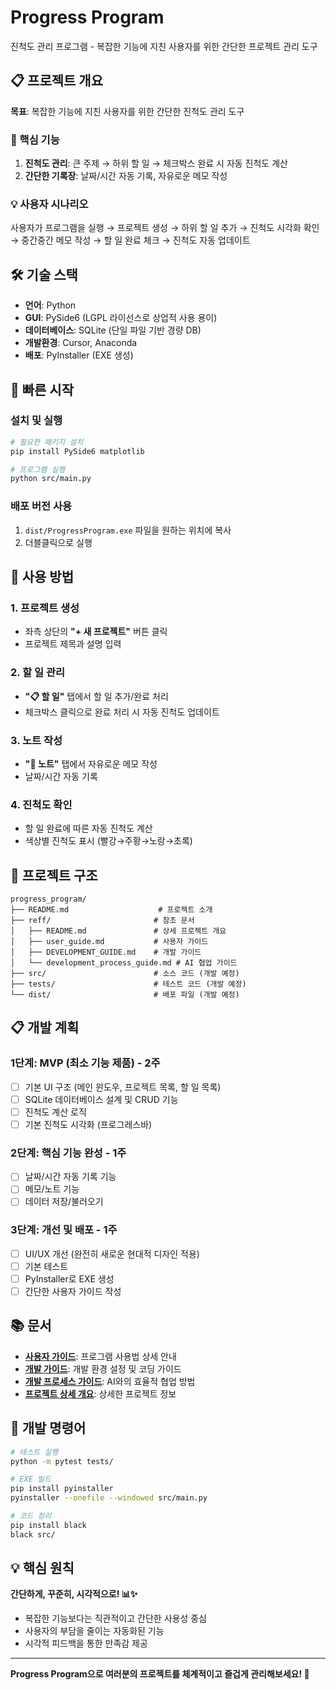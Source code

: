 # Progress Program
진척도 관리 프로그램 - 복잡한 기능에 지친 사용자를 위한 간단한 프로젝트 관리 도구

## 📋 프로젝트 개요

**목표**: 복잡한 기능에 지친 사용자를 위한 간단한 진척도 관리 도구

### 🎯 핵심 기능
1. **진척도 관리**: 큰 주제 → 하위 할 일 → 체크박스 완료 시 자동 진척도 계산
2. **간단한 기록장**: 날짜/시간 자동 기록, 자유로운 메모 작성

### 💡 사용자 시나리오
사용자가 프로그램을 실행 → 프로젝트 생성 → 하위 할 일 추가 → 진척도 시각화 확인 → 중간중간 메모 작성 → 할 일 완료 체크 → 진척도 자동 업데이트

## 🛠 기술 스택

- **언어**: Python
- **GUI**: PySide6 (LGPL 라이선스로 상업적 사용 용이)
- **데이터베이스**: SQLite (단일 파일 기반 경량 DB)
- **개발환경**: Cursor, Anaconda
- **배포**: PyInstaller (EXE 생성)

## 🚀 빠른 시작

### 설치 및 실행
```bash
# 필요한 패키지 설치
pip install PySide6 matplotlib

# 프로그램 실행
python src/main.py
```

### 배포 버전 사용
1. `dist/ProgressProgram.exe` 파일을 원하는 위치에 복사
2. 더블클릭으로 실행

## 📖 사용 방법

### 1. 프로젝트 생성
- 좌측 상단의 **"+ 새 프로젝트"** 버튼 클릭
- 프로젝트 제목과 설명 입력

### 2. 할 일 관리
- **"📋 할 일"** 탭에서 할 일 추가/완료 처리
- 체크박스 클릭으로 완료 처리 시 자동 진척도 업데이트

### 3. 노트 작성
- **"📝 노트"** 탭에서 자유로운 메모 작성
- 날짜/시간 자동 기록

### 4. 진척도 확인
- 할 일 완료에 따른 자동 진척도 계산
- 색상별 진척도 표시 (빨강→주황→노랑→초록)

## 📁 프로젝트 구조

```
progress_program/
├── README.md                    # 프로젝트 소개
├── reff/                       # 참조 문서
│   ├── README.md               # 상세 프로젝트 개요
│   ├── user_guide.md           # 사용자 가이드
│   ├── DEVELOPMENT_GUIDE.md    # 개발 가이드
│   └── development_process_guide.md # AI 협업 가이드
├── src/                        # 소스 코드 (개발 예정)
├── tests/                      # 테스트 코드 (개발 예정)
└── dist/                       # 배포 파일 (개발 예정)
```

## 📋 개발 계획

### 1단계: MVP (최소 기능 제품) - 2주
- [ ] 기본 UI 구조 (메인 윈도우, 프로젝트 목록, 할 일 목록)
- [ ] SQLite 데이터베이스 설계 및 CRUD 기능
- [ ] 진척도 계산 로직
- [ ] 기본 진척도 시각화 (프로그레스바)

### 2단계: 핵심 기능 완성 - 1주
- [ ] 날짜/시간 자동 기록 기능
- [ ] 메모/노트 기능
- [ ] 데이터 저장/불러오기

### 3단계: 개선 및 배포 - 1주
- [ ] UI/UX 개선 (완전히 새로운 현대적 디자인 적용)
- [ ] 기본 테스트
- [ ] PyInstaller로 EXE 생성
- [ ] 간단한 사용자 가이드 작성

## 📚 문서

- **[사용자 가이드](reff/user_guide.md)**: 프로그램 사용법 상세 안내
- **[개발 가이드](reff/DEVELOPMENT_GUIDE.md)**: 개발 환경 설정 및 코딩 가이드
- **[개발 프로세스 가이드](reff/development_process_guide.md)**: AI와의 효율적 협업 방법
- **[프로젝트 상세 개요](reff/README.md)**: 상세한 프로젝트 정보

## 🔧 개발 명령어

```bash
# 테스트 실행
python -m pytest tests/

# EXE 빌드
pip install pyinstaller
pyinstaller --onefile --windowed src/main.py

# 코드 정리
pip install black
black src/
```

## 💡 핵심 원칙

**간단하게, 꾸준히, 시각적으로! 📊✨**

- 복잡한 기능보다는 직관적이고 간단한 사용성 중심
- 사용자의 부담을 줄이는 자동화된 기능
- 시각적 피드백을 통한 만족감 제공

---

**Progress Program으로 여러분의 프로젝트를 체계적이고 즐겁게 관리해보세요! 🚀**
